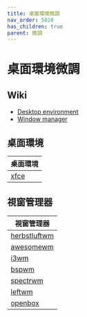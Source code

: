 ```yaml
---
title: 桌面環境微調
nav_order: 5020
has_children: true
parent: 微調
---
```


# 桌面環境微調

## Wiki

* [Desktop environment](https://en.wikipedia.org/wiki/Desktop_environment)
* [Window manager](https://en.wikipedia.org/wiki/Window_manager)

## 桌面環境

| 桌面環境 |
| --- |
| [xfce](de/xfce) |

## 視窗管理器

| 視窗管理器 |
| --- |
| [herbstluftwm](wm/herbstluftwm) |
| [awesomewm](wm/awesomewm) |
| [i3wm](wm/i3wm) |
| [bspwm](wm/bspwm) |
| [spectrwm](wm/spectrwm) |
| [leftwm](wm/leftwm) |
| [openbox](wm/openbox) |
